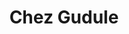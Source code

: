 ---
created-date: 12/10/2025
title: "Chez Gudule"
description: Brasserie et bar, la terrasse est sympa pour prendre un verre. Concernant la nourriture, c’est plutôt bon, la salade César et le tartare sont à prendre.
lat: 48.8440317
lon: 2.4022202
address: "58 Boulevard de Picpus 75012 Paris"
website: facebook.com/chezgudule
tags: "restaurant brasserie bar terrasse"
---